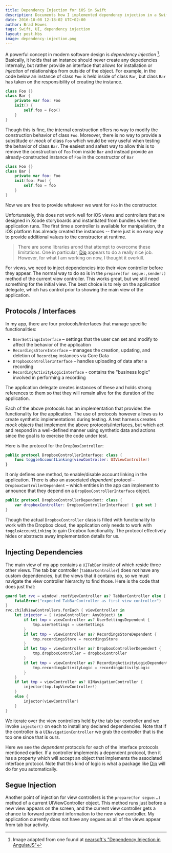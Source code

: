 ```yaml
--- 
title: Dependency Injection for iOS in Swift
description: Documents how I implemented dependency injection in a Swift iOS project
date: 2016-10-08 12:18:02 UTC+02:00
author: Brad Howes
tags: Swift, UI, dependency injection
layout: post.hbs
image: dependency-injection.png
---
```


A powerful concept in modern software design is *dependency injection* [^1]. Basically, it holds that an instance
should never create any depedencies internally, but rather provide an interface that allows for installation or
*injection* of relationships from outside of the object. For example, in the code below an instance of class
`Foo` is held inside of class `Bar`, but class `Bar` has taken on the responsibility of creating the instance.

```swift
class Foo {}
class Bar {
    private var foo: Foo
    init() {
        self.foo = Foo()
    }
}
```

Though this is fine, the internal construction offers no way to modify the construction behavior of class `Foo`.
Moreover, there is no way to provide a substitude or *mock* of class `Foo` which would be very useful when
testing the behavior of class `Bar`. The easiest and safest way to allow this is to remove the construction of
`Foo` from inside `Bar` and instead provide an already-constructed instance of `Foo` in the constructor of `Bar`

```swift
class Foo {}
class Bar {
    private var foo: Foo
    init(foo: Foo) {
        self.foo = foo
    }
}
```

Now we are free to provide whatever we want for `Foo` in the constructor.

Unfortunately, this does not work well for iOS views and controllers that are designed in Xcode storyboards and
instantiated from bundles when the application runs. The first time a controller is available for manipulation,
the iOS platform has already created the instances -- there just is no easy way to provide additional values to
the constructor at runtime.

> There are some libraries arond that attempt to overcome these limitations. One in particular,
> [Dip](https://github.com/AliSoftware/Dip) appears to do a really nice job. However, for what I am working on
> now, I thought it overkill.

For views, we need to inject dependencies into their view controller before they appear. The normal way to do so
is in the `prepare(for segue:,sender:)` method of the current view controller. This works great, but we still
need something for the initial view. The best choice is to rely on the application delegate, which has control
prior to showing the main view of the application.

## Protocols / Interfaces

In my app, there are four protocols/interfaces that manage specific functionalities:

* `UserSettingsInterface` – settings that the user can set and modify to affect the behavior of the application
* `RecordingsStoreInterface` – manages the creation, updating, and deletion of `Recording` instances via Core
Data
* `DropboxControllerInterface` – handles uploading of data after a recording
* `RecordingActivityLogicInterface` - contains the "business logic" involved in performing a recording

The application delegate creates instances of these and holds strong references to them so that they will remain
alive for the duration of the application.

Each of the above protocols has an implementation that provides the functionality for the application. The use
of protocols however allows us to create synthetic implementations during testing. A test harness creates *mock
objects* that implement the above protocols/interfaces, but which act and respond in a well-defined manner using
synthetic data and actions since the goal is to exercise the code under test.

Here is the protocol for the `DropBoxController`:

```swift
public protocol DropboxControllerInterface: class {
    func toggleAccountLinking(viewController: UIViewController)
}
```

It only defines one method, to enable/disable account linking in the application. There is also an associated
*dependent* protocol – `DropboxControllerDependent` – which entities in the app can implement to announce that
they depend on a `DropBoxControllerInterface` object.

```swift
public protocol DropboxControllerDependent: class {
    var dropboxController: DropboxControllerInterface! { get set }
}
```

Though the actual `DropboxController` class is filled with functionality to work with the Dropbox cloud, the
application only needs to work with `toggleAccountLinking` to gain Dropbox functionality. The protocol
effectively hides or abstracts away implementation details for us.

## Injecting Dependencies

The main view of my app contains a `UITabBar` inside of which reside three other views. The tab bar controller
(`TabBarController`) does not have any custom dependencies, but the views that it contains do, so we must
navigate the view controller hierarchy to find those. Here is the code that does just that:

```swift
guard let rvc = window!.rootViewController as? TabBarController else {
    fatalError("expected TabBarController as first view controller")
}
rvc.childViewControllers.forEach { viewController in
    let injector = { (viewController: AnyObject) in
        if let tmp = viewController as? UserSettingsDependent {
            tmp.userSettings = userSettings
        }
        if let tmp = viewController as? RecordingsStoreDependent {
            tmp.recordingsStore = recordingsStore
        }
        if let tmp = viewController as? DropboxControllerDependent {
            tmp.dropboxController = dropboxController
        }
        if let tmp = viewController as? RecordingActivityLogicDependent {
            tmp.recordingActivityLogic = recordingActivityLogic
        }
    }
    if let tmp = viewController as? UINavigationController {
        injector(tmp.topViewController!)
    }
    else {
        injector(viewController)
    }
}
```

We iterate over the view controllers held by the tab bar controller and we invoke `injector()` on each to
install any declared dependencies. Note that if the controller is a `UINavigationController` we grab the
controller that is the top one since that is ours.

Here we see the *dependent* protocols for each of the interface protocols mentioned earlier. If a controller
implements a dependent protocol, then it has a property which will accept an object that implements the
associated interface protocol. Note that this kind of logic is what a package like
[Dip](https://github.com/AliSoftware/Dip) will do for you automatically.

## Segue Injection

Another point of injection for view controllers is the `prepare(for segue:…)` method of a current
UIViewController object. This method runs just before a new view appears on the screen, and the current view
controller gets a chance to forward pertinent information to the new view controller. My application currently
does not have any segues as all of the views appear from tab bar activity.

[^1]: Image adapted from one found at
[nearsoft's "Dependency Injection in AngularJS"](http://nearsoft.com/admin/wp-content/uploads/2015/10/top-dependency-injection-in-angularjs.jpg)
